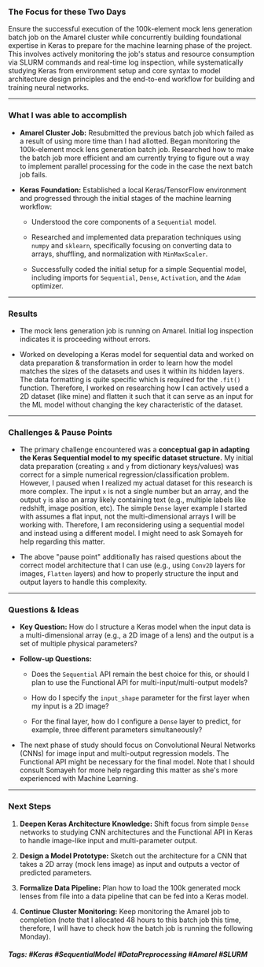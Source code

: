 ### The Focus for these Two Days

Ensure the successful execution of the 100k-element mock lens generation batch job on the Amarel cluster while concurrently building foundational expertise in Keras to prepare for the machine learning phase of the project. This involves actively monitoring the job's status and resource consumption via SLURM commands and real-time log inspection, while systematically studying Keras from environment setup and core syntax to model architecture design principles and the end-to-end workflow for building and training neural networks. 
***
### What I was able to accomplish

- **Amarel Cluster Job:** Resubmitted the previous batch job which failed as a result of using more time than I had allotted. Began monitoring the 100k-element mock lens generation batch job. Researched how to make the batch job more efficient and am currently trying to figure out a way to implement parallel processing for the code in the case the next batch job fails.
    
- **Keras Foundation:** Established a local Keras/TensorFlow environment and progressed through the initial stages of the machine learning workflow:
    
    - Understood the core components of a `Sequential` model.
        
    - Researched and implemented data preparation techniques using `numpy` and `sklearn`, specifically focusing on converting data to arrays, shuffling, and normalization with `MinMaxScaler`.
        
    - Successfully coded the initial setup for a simple Sequential model, including imports for `Sequential`, `Dense`, `Activation`, and the `Adam` optimizer.
***
### Results

- The mock lens generation job is running on Amarel. Initial log inspection indicates it is proceeding without errors.

- Worked on developing a Keras model for sequential data and worked on data preparation & transformation in order to learn how the model matches the sizes of the datasets and uses it within its hidden layers. The data formatting is quite specific which is required for the `.fit()` function. Therefore, I worked on researching how I can actively used a 2D dataset (like mine) and flatten it such that it can serve as an input for the ML model without changing the key characteristic of the dataset. 
***
### Challenges & Pause Points

- The primary challenge encountered was a **conceptual gap in adapting the Keras Sequential model to my specific dataset structure.** My initial data preparation (creating `x` and `y` from dictionary keys/values) was correct for a simple numerical regression/classification problem. However, I paused when I realized my actual dataset for this research is more complex. The input `x` is not a single number but an array, and the output `y` is also an array likely containing text (e.g., multiple labels like redshift, image position, etc). The simple `Dense` layer example I started with assumes a flat input, not the multi-dimensional arrays I will be working with. Therefore, I am reconsidering using a sequential model and instead using a different model. I might need to ask Somayeh for help regarding this matter.

- The above "pause point" additionally has raised questions about the correct model architecture that I can use (e.g., using `Conv2D` layers for images, `Flatten` layers) and how to properly structure the input and output layers to handle this complexity.
***
### Questions & Ideas

- **Key Question:** How do I structure a Keras model when the input data is a multi-dimensional array (e.g., a 2D image of a lens) and the output is a set of multiple physical parameters?

- **Follow-up Questions:**
    
    - Does the `Sequential` API remain the best choice for this, or should I plan to use the Functional API for multi-input/multi-output models?
        
    - How do I specify the `input_shape` parameter for the first layer when my input is a 2D image?
        
    - For the final layer, how do I configure a `Dense` layer to predict, for example, three different parameters simultaneously? 

- The next phase of study should focus on Convolutional Neural Networks (CNNs) for image input and multi-output regression models. The Functional API might be necessary for the final model. Note that I should consult Somayeh for more help regarding this matter as she's more experienced with Machine Learning.
***
### Next Steps

1. **Deepen Keras Architecture Knowledge:** Shift focus from simple `Dense` networks to studying CNN architectures and the Functional API in Keras to handle image-like input and multi-parameter output.
    
2. **Design a Model Prototype:** Sketch out the architecture for a CNN that takes a 2D array (mock lens image) as input and outputs a vector of predicted parameters.
    
3. **Formalize Data Pipeline:** Plan how to load the 100k generated mock lenses from file into a data pipeline that can be fed into a Keras model.
    
4. **Continue Cluster Monitoring:** Keep monitoring the Amarel job to completion (note that I allocated 48 hours to this batch job this time, therefore, I will have to check how the batch job is running the following Monday).
##### Tags: #Keras #SequentialModel #DataPreprocessing #Amarel #SLURM




